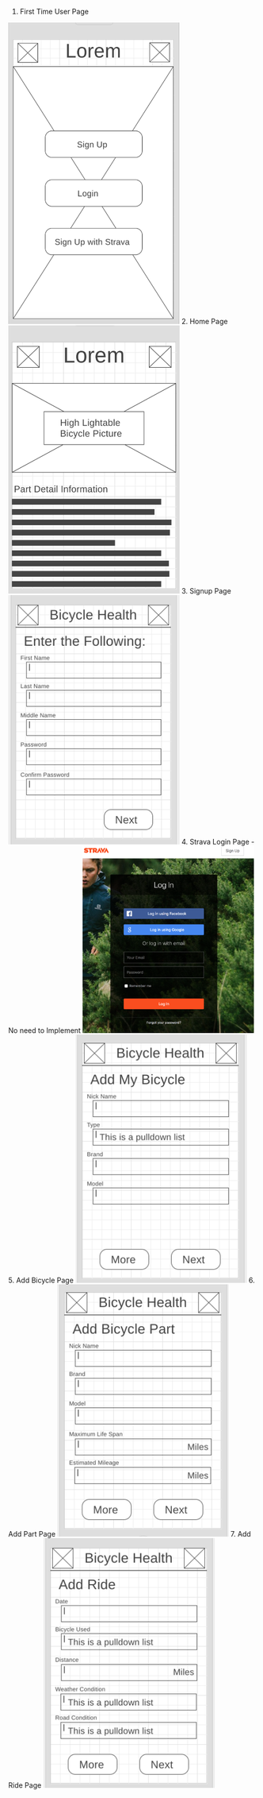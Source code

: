 1. First Time User Page
<img width="346" alt="First Time User Page" src="https://github.com/TanyaPanich/BicycleHealth/blob/master/docs/images/First%20time%20user%20page.png">
2. Home Page
<img width="346" alt="Home Page" src="https://github.com/TanyaPanich/BicycleHealth/blob/master/docs/images/Home%20page.png">
3. Signup Page
<img width="346" alt="Signup Page" src="https://github.com/TanyaPanich/BicycleHealth/blob/master/docs/images/Signup%20page.png">
4. Strava Login Page - No need to Implement
<img width="346" alt="Strava Login Page" src="https://github.com/TanyaPanich/BicycleHealth/blob/master/docs/images/Strava%20login%20screen.png">
5. Add Bicycle Page
<img width="346" alt="Add Bicycle Page" src="https://github.com/TanyaPanich/BicycleHealth/blob/master/docs/images/Add%20bicycle%20page.png">
6. Add Part Page
<img width="346" alt="Add Part Page" src="https://github.com/TanyaPanich/BicycleHealth/blob/master/docs/images/Add%20part%20page.png">
7. Add Ride Page
<img width="346" alt="Add Ride Page" src="https://github.com/TanyaPanich/BicycleHealth/blob/master/docs/images/Add%20ride%20page.png">
